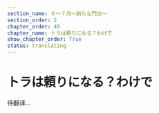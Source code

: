 ```yaml
---
section_name: ６～７月～新たな門出～
section_order: 2
chapter_order: 49
chapter_name: トラは頼りになる？わけで
show_chapter_order: True
status: translating
---
```


# トラは頼りになる？わけで
待翻译...
